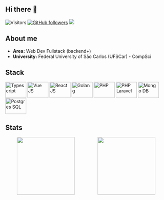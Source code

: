 ## Hi there 👋

![Visitors](https://komarev.com/ghpvc/?username=rodcoffani&color=cba6f7&style=flat&abbreviated=true)
[![GitHub followers](https://img.shields.io/github/followers/rodcoffani.svg?style=flat&label=Follow&color=f38ba8)](https://github.com/rodcoffani?tab=followers)
[<img src="https://img.shields.io/static/v1?message=LinkedIn&logo=linkedin&label=&color=89b4fa&labelColor=1e1e2e&logoColor=white&labelColor=&style=for-the-badge)">](https://www.linkedin.com/in/rodrigo-coffani-b03951186/)

###

## About me

- __Area:__ Web Dev Fullstack (backend+)
- __University:__ Federal University of São Carlos (UFSCar) - CompSci

## Stack
<div style="display: inline_block">
  <img align="center" alt="Typescript" height="50" width="65" src="https://cdn.jsdelivr.net/gh/devicons/devicon/icons/typescript/typescript-plain.svg">
  <img align="center" alt="Vue JS" height="50" width="65" src="https://cdn.jsdelivr.net/gh/devicons/devicon/icons/vuejs/vuejs-original.svg">
  <img align="center" alt="React JS" height="50" width="65" src="https://cdn.jsdelivr.net/gh/devicons/devicon/icons/react/react-original.svg">
  <img align="center" alt="Golang" height="50" width="65" src="https://cdn.jsdelivr.net/gh/devicons/devicon/icons/go/go-original.svg">
  <img align="center" alt="PHP" height="50" width="65" src="https://cdn.jsdelivr.net/gh/devicons/devicon/icons/php/php-original.svg">
  <img align="center" alt="PHP Laravel" height="50" width="65" src="https://cdn.jsdelivr.net/gh/devicons/devicon/icons/laravel/laravel-original.svg">
  <img align="center" alt="Mongo DB" height="50" width="65" src="https://cdn.jsdelivr.net/gh/devicons/devicon/icons/mongodb/mongodb-original-wordmark.svg">
  <img align="center" alt="Postgres SQL" height="50" width="65" src="https://cdn.jsdelivr.net/gh/devicons/devicon/icons/postgresql/postgresql-plain-wordmark.svg">
</div>

## Stats
<div style="display: flex; justify-content: space-around">
  <a href="https://github.com/rodcoffani"><img height=180 src="https://github-readme-stats.vercel.app/api?username=rodcoffani&show_icons=true&theme=dracula&include_all_commits=true&count_private=true&rank_icon=github"/></a>
  <a href="https://github.com/rodcoffani"><img height=180 src="https://github-readme-stats.vercel.app/api/top-langs/?username=rodcoffani&layout=compact&langs_count=6&theme=dracula"/>
  </a>
</div>
